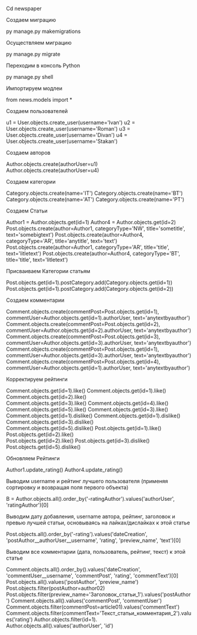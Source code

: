 Cd newspaper

Создаем миграцию

py manage.py makemigrations

Осуществляем миграцию

py manage.py migrate

Переходим в консоль Python

py manage.py shell

Импортируем модлеи

from news.models import *

Создаем пользователей

u1 = User.objects.create_user(username='Ivan')
u2 = User.objects.create_user(username='Roman')
u3 = User.objects.create_user(username='Divan') 
u4 = User.objects.create_user(username='Stakan')

Создаем авторов

Author.objects.create(authorUser=u1)
Author.objects.create(authorUser=u4) 

Создаем категории

Category.objects.create(name='IT')
Category.objects.create(name='BT')
Category.objects.create(name='AT')
Category.objects.create(name='PT')

Создаем Статьи

Author1 = Author.objects.get(id=1)
Author4 = Author.objects.get(id=2)
Post.objects.create(author=Author1, categoryType='NW', title='sometitle', text='somebigtext') 
Post.objects.create(author=Author4, categoryType='AR', title='anytitle', text='text')
Post.objects.create(author=Author1, categoryType='AR', title='title', text='litletext')
Post.objects.create(author=Author4, categoryType='BT',  title='title', text='litletext')

Присваиваем Категории статьям

Post.objects.get(id=1).postCategory.add(Category.objects.get(id=1))
Post.objects.get(id=1).postCategory.add(Category.objects.get(id=2))

Создаем комментарии

Comment.objects.create(commentPost=Post.objects.get(id=1), commentUser=Author.objects.get(id=1).authorUser, text='anytextbyauthor')
Comment.objects.create(commentPost=Post.objects.get(id=2), commentUser=Author.objects.get(id=2).authorUser, text='anytextbyauthor')
Comment.objects.create(commentPost=Post.objects.get(id=3), commentUser=Author.objects.get(id=3).authorUser, text='anytextbyauthor')
Comment.objects.create(commentPost=Post.objects.get(id=1), commentUser=Author.objects.get(id=3).authorUser, text='anytextbyauthor')
Comment.objects.create(commentPost=Post.objects.get(id=4), commentUser=Author.objects.get(id=1).authorUser, text='anytextbyauthor')

Корректируем рейтинги

Comment.objects.get(id=1).like()
Comment.objects.get(id=1).like()
Comment.objects.get(id=2).like()  
Comment.objects.get(id=3).like() 
Comment.objects.get(id=4).like() 
Comment.objects.get(id=5).like() 
Comment.objects.get(id=3).like()
Comment.objects.get(id=1).dislike() 
Comment.objects.get(id=1).dislike() 
Comment.objects.get(id=3).dislike()  
Comment.objects.get(id=5).dislike() 
Post.objects.get(id=1).like()
Post.objects.get(id=2).like()  
Post.objects.get(id=2).like() 
Post.objects.get(id=3).dislike()
Post.objects.get(id=5).dislike()

Обновляем Рейтинги

Author1.update_rating()
Author4.update_rating()

Выводим username и рейтинг лучшего пользователя (применяя сортировку и возвращая поля первого объекта)

B = Author.objects.all().order_by('-ratingAuthor').values('authorUser', 'ratingAuthor')[0]

Выводим дату добавления, username автора, рейтинг, заголовок и превью лучшей статьи, основываясь на лайках/дислайках к этой статье

Post.objects.all().order_by('-rating').values('dateCreation', 'postAuthor__authorUser__username', 'rating', 'preview_name', 'text')[0]

Выводим все комментарии (дата, пользователь, рейтинг, текст) к этой статье

Comment.objects.all().order_by().values('dateCreation', 'commentUser__username', 'commentPost', 'rating', 'commentText')[0]
Post.objects.all().values('postAuthor', 'preview_name') Post.objects.filter(postAuthor=author02) Post.objects.filter(preview_name='Заголовок_статьи_1').values('postAuthor')
Comment.objects.all().values('commentPost', 'commentUser') Comment.objects.filter(commentPost=article01).values('commentText') Comment.objects.filter(commentText='Текст_статьи_комментария_2').values('rating')
Author.objects.filter(id=1). Author.objects.all().values('authorUser', 'id')
